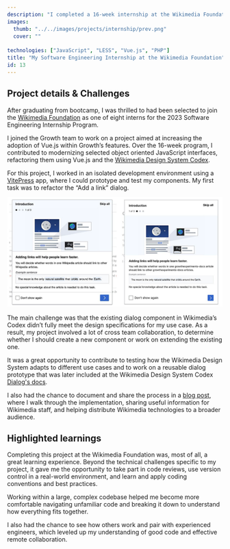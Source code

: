 ```yaml
---
description: "I completed a 16-week internship at the Wikimedia Foundation, where I worked on a project aimed at increasing the adoption of Vue.js and the Wikimedia Design System Codex in Wikipedia’s frontend."
images:
  thumb: "../../images/projects/internship/prev.png"
  cover: ""

technologies: ["JavaScript", "LESS", "Vue.js", "PHP"]
title: "My Software Engineering Internship at the Wikimedia Foundation"
id: 13
---
```


## Project details & Challenges

After graduating from bootcamp, I was thrilled to had been selected to join the [Wikimedia Foundation](https://wikimediafoundation.org/) as one of eight interns for the 2023 Software Engineering Internship Program.

I joined the Growth team to work on a project aimed at increasing the adoption of Vue.js within Growth’s features. Over the 16-week program, I contributed to modernizing selected object oriented JavaScript interfaces, refactoring them using Vue.js and the [Wikimedia Design System Codex](https://doc.wikimedia.org/codex/main/).

For this project, I worked in an isolated development environment using a [VitePress](https://vitepress.dev/) app, where I could prototype and test my components. My first task was to refactor the “Add a link” dialog.

![The existing "Add a link" Onboarding Dialog next to the Vue and Codex version](../../images/projects/internship/cover.png)

The main challenge was that the existing dialog component in Wikimedia’s Codex didn’t fully meet the design specifications for my use case. As a result, my project involved a lot of cross team collaboration, to determine whether I should create a new component or work on extending the existing one.

It was a great opportunity to contribute to testing how the Wikimedia Design System adapts to different use cases and to work on a reusable dialog prototype that was later included at the Wikimedia Design System Codex [Dialog's docs](https://doc.wikimedia.org/codex/latest/components/demos/dialog.html#multi-step-dialog).

I also had the chance to document and share the process in a [blog post](https://diff.wikimedia.org/2023/06/13/how-to-create-your-own-reusable-dialog-with-codex/), where I walk through the implementation, sharing useful information for Wikimedia staff, and helping distribute Wikimedia technologies to a broader audience.

## Highlighted learnings

Completing this project at the Wikimedia Foundation was, most of all, a great learning experience.
Beyond the technical challenges specific to my project, it gave me the opportunity to take part in code reviews, use version control in a real-world environment, and learn and apply coding conventions and best practices.

Working within a large, complex codebase helped me become more comfortable navigating unfamiliar code and breaking it down to understand how everything fits together.

I also had the chance to see how others work and pair with experienced engineers, which leveled up my understanding of good code and effective remote collaboration.
